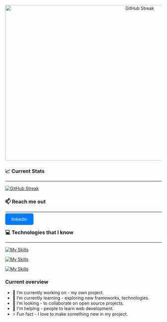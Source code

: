 <a href="#" align="center"><img src="https://i.ibb.co/LRdBpvf/github-cover.jpg" alt="GitHub Streak" width="850" height="500" align="center" /></a>

### 📈 Current Stats
<hr />
<a href="https://git.io/streak-stats"><img src="https://github-readme-streak-stats.herokuapp.com?user=gfaruk02&theme=radical" alt="GitHub Streak" /></a>

### 📫 Reach me out
<hr />
<a href="https://www.example.com" style="padding: 10px 20px; background-color: #007bff; color: white; text-decoration: none; border-radius: 5px;">linkedin</a>




### 💻 Technologies that I know
<hr />

[![My Skills](https://skillicons.dev/icons?i=html,css,tailwind,materialui,js)](https://skillicons.dev)

[![My Skills](https://skillicons.dev/icons?i=react,bootstrap,express,nodejs,mongodb)](https://skillicons.dev)

[![My Skills](https://skillicons.dev/icons?i=vscode,github,figma)](https://skillicons.dev)

### Current overview

- 🔭 I’m currently working on - my own project.
- 🌱 I’m currently learning - exploring new frameworks, technologies.
- 👯 I’m looking - to collaborate on open source projects.
- 🤔 I'm helping - people to learn web development.
- ⚡ Fun fact - I love to make something new in my project.
